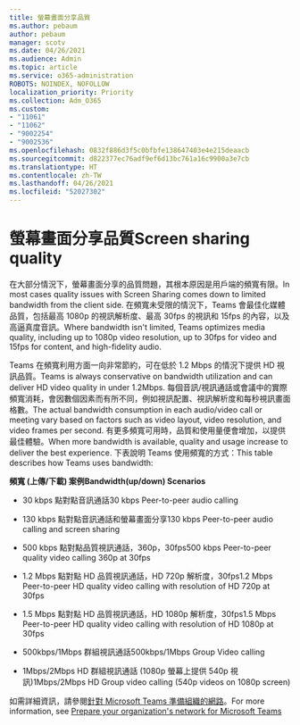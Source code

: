 ```yaml
---
title: 螢幕畫面分享品質
ms.author: pebaum
author: pebaum
manager: scotv
ms.date: 04/26/2021
ms.audience: Admin
ms.topic: article
ms.service: o365-administration
ROBOTS: NOINDEX, NOFOLLOW
localization_priority: Priority
ms.collection: Adm_O365
ms.custom:
- "11061"
- "11062"
- "9002254"
- "9002536"
ms.openlocfilehash: 0832f886d3f5c0bfbfe138647403e4e215deaacb
ms.sourcegitcommit: d822377ec76adf9ef6d13bc761a16c9900a3e7cb
ms.translationtype: HT
ms.contentlocale: zh-TW
ms.lasthandoff: 04/26/2021
ms.locfileid: "52027302"
---
```

# <a name="screen-sharing-quality"></a><span data-ttu-id="0937a-102">螢幕畫面分享品質</span><span class="sxs-lookup"><span data-stu-id="0937a-102">Screen sharing quality</span></span>

<span data-ttu-id="0937a-103">在大部分情況下，螢幕畫面分享的品質問題，其根本原因是用戶端的頻寬有限。</span><span class="sxs-lookup"><span data-stu-id="0937a-103">In most cases quality issues with Screen Sharing comes down to limited bandwidth from the client side.</span></span>  <span data-ttu-id="0937a-104">在頻寬未受限的情況下，Teams 會最佳化媒體品質，包括最高 1080p 的視訊解析度、最高 30fps 的視訊和 15fps 的內容，以及高逼真度音訊。</span><span class="sxs-lookup"><span data-stu-id="0937a-104">Where bandwidth isn't limited, Teams optimizes media quality, including up to 1080p video resolution, up to 30fps for video and 15fps for content, and high-fidelity audio.</span></span>

<span data-ttu-id="0937a-105">Teams 在頻寬利用方面一向非常節約，可在低於 1.2 Mbps 的情況下提供 HD 視訊品質。</span><span class="sxs-lookup"><span data-stu-id="0937a-105">Teams is always conservative on bandwidth utilization and can deliver HD video quality in under 1.2Mbps.</span></span> <span data-ttu-id="0937a-106">每個音訊/視訊通話或會議中的實際頻寬消耗，會因數個因素而有所不同，例如視訊配置、視訊解析度和每秒視訊畫面格數。</span><span class="sxs-lookup"><span data-stu-id="0937a-106">The actual bandwidth consumption in each audio/video call or meeting vary based on factors such as video layout, video resolution, and video frames per second.</span></span> <span data-ttu-id="0937a-107">有更多頻寬可用時，品質和使用量便會增加，以提供最佳體驗。</span><span class="sxs-lookup"><span data-stu-id="0937a-107">When more bandwidth is available, quality and usage increase to deliver the best experience.</span></span> <span data-ttu-id="0937a-108">下表說明 Teams 使用頻寬的方式：</span><span class="sxs-lookup"><span data-stu-id="0937a-108">This table describes how Teams uses bandwidth:</span></span>

<span data-ttu-id="0937a-109">**頻寬 (上傳/下載) 案例**</span><span class="sxs-lookup"><span data-stu-id="0937a-109">**Bandwidth(up/down) Scenarios**</span></span>

- <span data-ttu-id="0937a-110">30 kbps 點對點音訊通話</span><span class="sxs-lookup"><span data-stu-id="0937a-110">30 kbps Peer-to-peer audio calling</span></span>

- <span data-ttu-id="0937a-111">130 kbps 點對點音訊通話和螢幕畫面分享</span><span class="sxs-lookup"><span data-stu-id="0937a-111">130 kbps Peer-to-peer audio calling and screen sharing</span></span>

- <span data-ttu-id="0937a-112">500 kbps 點對點品質視訊通話，360p，30fps</span><span class="sxs-lookup"><span data-stu-id="0937a-112">500 kbps Peer-to-peer quality video calling 360p at 30fps</span></span>

- <span data-ttu-id="0937a-113">1.2 Mbps 點對點 HD 品質視訊通話，HD 720p 解析度，30fps</span><span class="sxs-lookup"><span data-stu-id="0937a-113">1.2 Mbps Peer-to-peer HD quality video calling with resolution of HD 720p at 30fps</span></span>

- <span data-ttu-id="0937a-114">1.5 Mbps 點對點 HD 品質視訊通話，HD 1080p 解析度，30fps</span><span class="sxs-lookup"><span data-stu-id="0937a-114">1.5 Mbps Peer-to-peer HD quality video calling with resolution of HD 1080p at 30fps</span></span>

- <span data-ttu-id="0937a-115">500kbps/1Mbps 群組視訊通話</span><span class="sxs-lookup"><span data-stu-id="0937a-115">500kbps/1Mbps Group Video calling</span></span>

- <span data-ttu-id="0937a-116">1Mbps/2Mbps HD 群組視訊通話 (1080p 螢幕上提供 540p 視訊)</span><span class="sxs-lookup"><span data-stu-id="0937a-116">1Mbps/2Mbps HD Group video calling (540p videos on 1080p screen)</span></span>

<span data-ttu-id="0937a-117">如需詳細資訊，請參閱[針對 Microsoft Teams 準備組織的網路](https://docs.microsoft.com/microsoftteams/prepare-network#bandwidth-requirements)。</span><span class="sxs-lookup"><span data-stu-id="0937a-117">For more information, see [Prepare your organization's network for Microsoft Teams](https://docs.microsoft.com/microsoftteams/prepare-network#bandwidth-requirements)</span></span>